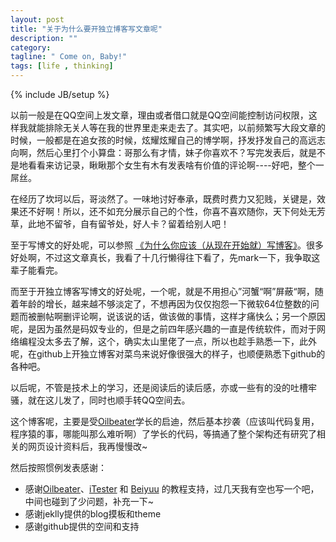```yaml
---
layout: post
title: "关于为什么要开独立博客写文章呢"
description: ""
category:
tagline: " Come on, Baby!"
tags: [life , thinking]
---
```

{% include JB/setup %}
<div class="blogcontent">
	<p>
		以前一般是在QQ空间上发文章，理由或者借口就是QQ空间能控制访问权限，这样我就能排除无关人等在我的世界里走来走去了。其实吧，以前频繁写大段文章的时候，一般都是在追女孩的时候，炫耀炫耀自己的博学啊，抒发抒发自己的高远志向啊，然后心里打个小算盘：哥那么有才情，妹子你喜欢不？写完发表后，就是不是地看看来访记录，瞅瞅那个女生有木有发表啥有价值的评论啊----好吧，整个一屌丝。
	</p>
	<p>
		在经历了坎坷以后，哥淡然了。一味地讨好奉承，既费时费力又犯贱，关键是，效果还不好啊！所以，还不如充分展示自己的个性，你喜不喜欢随你，天下何处无芳草，此地不留爷，自有留爷处，好人卡？留着给别人吧！
	</p>
	<p>
		至于写博文的好处呢，可以参照 <a href="http://mindhacks.cn/2009/02/15/why-you-should-start-blogging-now/" target="_blank">《为什么你应该（从现在开始就）写博客》</a>。很多好处啊，不过这文章真长，我看了十几行懒得往下看了，先mark一下，我争取这辈子能看完。
	</p>
	<p>
		而至于开独立博客写博文的好处呢，一个呢，就是不用担心”河蟹“啊”屏蔽“啊，随着年龄的增长，越来越不够淡定了，不想再因为仅仅抱怨一下微软64位整数的问题而被删帖啊删评论啊，说该说的话，做该做的事情，这样才痛快么；另一个原因呢，是因为虽然是码奴专业的，但是之前四年感兴趣的一直是传统软件，而对于网络编程没太多去了解，这个，确实太山里佬了一点，所以也趁手熟悉一下，此外呢，在github上开独立博客对菜鸟来说好像很强大的样子，也顺便熟悉下github的各种吧。
	</p>
	<p>
		以后呢，不管是技术上的学习，还是阅读后的读后感，亦或一些有的没的吐槽牢骚，就在这儿发了，同时也顺手转QQ空间去。
	</p>
	<p>
		这个博客呢，主要是受<a href="http://oilbeater.com" target="_blank">Oilbeater</a>学长的启迪，然后基本抄袭（应该叫代码复用，程序猿的事，哪能叫那么难听啊）了学长的代码，等搞通了整个架构还有研究了相关的网页设计资料后，我再慢慢改~
	</p>
	<p>
		然后按照惯例发表感谢：
	</p>
	<ul>
		<li>
			感谢<a href="http://oilbeater.com" target="_blank">Oilbeater</a>、<a href="http://itester.me" target="_blank">iTester</a> 和 <a href="http://beiyuu.com" target="_blank">Beiyuu</a>	 的教程支持，过几天我有空也写一个吧，中间也碰到了少问题，补充一下~
		</li>
		<li>	感谢jeklly提供的blog摸板和theme
		</li>
		<li>
			感谢github提供的空间和支持
		</li>
	</ul>    
</div>
